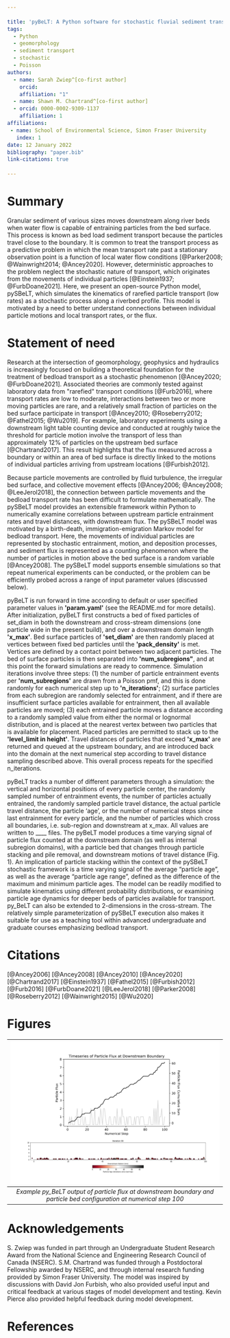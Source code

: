 ```yaml
---

title: 'pyBeLT: A Python software for stochastic fluvial sediment transport under rarefied conditions'
tags:
  - Python
  - geomorphology
  - sediment transport
  - stochastic
  - Poisson
authors:
  - name: Sarah Zwiep^[co-first author] 
    orcid: 
    affiliation: "1"
  - name: Shawn M. Chartrand^[co-first author] 
  - orcid: 0000-0002-9309-1137
    affiliation: 1
affiliations:
 - name: School of Environmental Science, Simon Fraser University
   index: 1
date: 12 January 2022
bibliography: "paper.bib"
link-citations: true

---
```


# Summary

Granular sediment of various sizes moves downstream along river beds when water flow is capable of entraining particles from 
the bed surface. This process is known as bed load sediment transport because the particles travel close to the boundary. 
It is common to treat the transport process as a predictive problem in which the mean transport rate past a stationary 
observation point is a function of local water flow conditions [@Parker2008; @Wainwright2014; @Ancey2020]. However, 
deterministic approaches to the problem neglect the stochastic nature of transport, which originates from the movements 
of individual particles [@Einstein1937; @FurbDoane2021]. Here, we present an open-source Python model, pySBeLT, 
which simulates the kinematics of rarefied particle transport (low rates) as a stochastic process along a riverbed profile. 
This model is motivated by a need to better understand connections between individual particle motions and local transport 
rates, or the flux.

# Statement of need

Research at the intersection of geomorphology, geophysics and hydraulics is increasingly focused on building 
a theoretical foundation for the treatment of bedload transport as a stochastic phenomenon [@Ancey2020; 
@FurbDoane2021]. Associated theories are commonly tested against laboratory data from "rarefied" transport 
conditions [@Furb2016], where transport rates are low to moderate, interactions between two or more 
moving particles are rare, and a relatively small fraction of particles on the bed surface participate in transport 
[@Ancey2010; @Roseberry2012; @Fathel2015; @Wu2019]. For example, laboratory experiments 
using a downstream light table counting device and conducted at roughly twice the threshold for particle motion involve 
the transport of less than approximately 12% of particles on the upstream bed surface [@Chartrand2017]. This result 
highlights that the flux measured across a boundary or within an area of bed surface is directly linked to the motions 
of individual particles arriving from upstream locations [@Furbish2012]. 

Because particle movements are controlled by fluid turbulence, the irregular bed surface, and collective movement effects 
[@Ancey2006; @Ancey2008; @LeeJerol2018], the connection between particle movements and the bedload 
transport rate has been difficult to formulate mathematically. The pySBeLT model provides an extensible framework within 
Python to numerically examine correlations between upstream particle entrainment rates and travel distances, with downstream 
flux. The pySBeLT model was motivated by a birth-death, immigration-emigration Markov model for bedload transport. Here, 
the movements of individual particles are represented by stochastic entrainment, motion, and deposition processes, and sediment 
flux is represented as a counting phenomenon where the number of particles in motion above the bed surface is a random 
variable [@Ancey2008]. The pySBeLT model supports ensemble simulations so that repeat numerical experiments can be conducted,
or the problem can be efficiently probed across a range of input parameter values (discussed below).

pyBeLT is run forward in time according to default or user specified parameter values in **'param.yaml'** (see the README.md for 
more details). After initialization, pyBeLT first constructs a bed of fixed particles of set_diam in both the downstream and 
cross-stream dimensions (one particle wide in the present build), and over a downstream domain length **'x_max'**. Bed surface particles
of **'set_diam'** are then randomly placed at vertices between fixed bed particles until the **'pack_density'** is met. Vertices are defined 
by a contact point between two adjacent particles. The bed of surface particles is then separated into **'num_subregions"**, and at this 
point the forward simulations are ready to commence. Simulation iterations involve three steps: (1) the number of particle entrainment 
events per **'num_subregions'** are drawn from a Poisson pmf, and this is done randomly for each numerical step up to **'n_iterations'**; 
(2) surface particles from each subregion are randomly selected for entrainment, and if there are insufficient surface particles available 
for entrainment, then all available particles are moved; (3) each entrained particle moves a distance according to a randomly sampled value 
from either the normal or lognormal distribution, and is placed at the nearest vertex between two particles that is available for placement. 
Placed particles are permitted to stack up to the **'level_limit in height'**. Travel distances of particles that exceed **'x_max'** are returned and 
queued at the upstream boundary, and are introduced back into the domain at the next numerical step according to travel distance sampling 
described above. This overall process repeats for the specified n_iterations. 

pyBeLT tracks a number of different parameters through a simulation: the vertical and horizontal positions of every particle center, 
the randomly sampled number of entrainment events, the number of particles actually entrained, the randomly sampled particle travel 
distance, the actual particle travel distance, the particle ‘age’, or the number of numerical steps since last entrainment for every 
particle, and the number of particles which cross all boundaries, i.e. sub-region and downstream at x_max. All values are written to ____ files. 
The pyBeLT model produces a time varying signal of particle flux counted at the downstream domain (as well as internal subregion domains), with a 
particle bed that changes through particle stacking and pile removal, and downstream motions of travel distance (Fig. 1). An implication 
of particle stacking within the context of the pySBeLT stochastic framework is a time varying signal of the average “particle age”, as well 
as the average “particle age range”, defined as the difference of the maximum and minimum particle ages. The model can be readily modified 
to simulate kinematics using different probability distributions, or examining particle age dynamics for deeper beds of particles available 
for transport. py_BeLT can also be extended to 2-dimensions in the cross-stream. The relatively simple parameterization of pySBeLT execution 
also makes it suitable for use as a teaching tool within advanced undergraduate and graduate courses emphasizing bedload transport.

# Citations

[@Ancey2006]
[@Ancey2008]
[@Ancey2010]
[@Ancey2020]
[@Chartrand2017]
[@Einstein1937]
[@Fathel2015]
[@Furbish2012]
[@Furb2016]
[@FurbDoane2021]
[@LeeJerol2018]
[@Parker2008]
[@Roseberry2012]
[@Wainwright2015]
[@Wu2020]

# Figures


|![Image](/figures/Figure%201.png)
|:--:| 
| *Example py_BeLT output of particle flux at downstream boundary and particle bed configuration at numerical step 100* |

# Acknowledgements

S. Zwiep was funded in part through an Undergraduate Student Research Award from the 
National Science and Engineering Research Council of Canada (NSERC). S.M. Chartrand was 
funded through a Postdoctoral Fellowship awarded by NSERC, and through internal research 
funding provided by Simon Fraser University. The model was inspired by discussions with 
David Jon Furbish, who also provided useful input and critical feedback at various stages 
of model development and testing. Kevin Pierce also provided helpful feedback during model 
development. 

# References

<div id="refs"></div>
